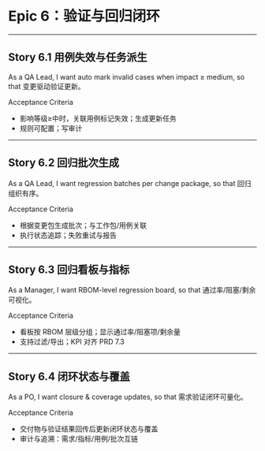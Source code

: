 # Epic 6：验证与回归闭环

---

## Story 6.1 用例失效与任务派生
As a QA Lead,
I want auto mark invalid cases when impact ≥ medium,
so that 变更驱动验证更新。

Acceptance Criteria
- 影响等级≥中时，关联用例标记失效；生成更新任务
- 规则可配置；写审计

---

## Story 6.2 回归批次生成
As a QA Lead,
I want regression batches per change package,
so that 回归组织有序。

Acceptance Criteria
- 根据变更包生成批次；与工作包/用例关联
- 执行状态追踪；失败重试与报告

---

## Story 6.3 回归看板与指标
As a Manager,
I want RBOM-level regression board,
so that 通过率/阻塞/剩余可视化。

Acceptance Criteria
- 看板按 RBOM 层级分组；显示通过率/阻塞项/剩余量
- 支持过滤/导出；KPI 对齐 PRD 7.3

---

## Story 6.4 闭环状态与覆盖
As a PO,
I want closure & coverage updates,
so that 需求验证闭环可量化。

Acceptance Criteria
- 交付物与验证结果回传后更新闭环状态与覆盖
- 审计与追溯：需求/指标/用例/批次互链

